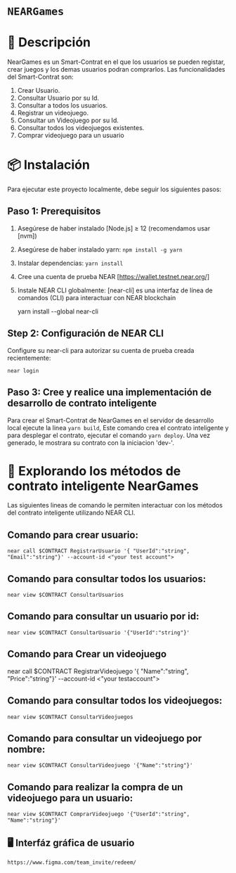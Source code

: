 # `NEARGames`

# 📄 Descripción

NearGames es un Smart-Contrat en el que los usuarios se pueden registar, crear juegos y los demas usuarios podran comprarlos.
Las funcionalidades del Smart-Contrat son:

1. Crear Usuario.
2. Consultar Usuario por su Id.
3. Consultar a todos los usuarios.
4. Registrar un videojuego.
5. Consultar un Videojuego por su Id.
6. Consultar todos los videojuegos existentes.
7. Comprar videojuego para un usuario

# 📦 Instalación

Para ejecutar este proyecto localmente, debe seguir los siguientes pasos:

## Paso 1: Prerequisitos

1. Asegúrese de haber instalado [Node.js] ≥ 12 (recomendamos usar [nvm])
2. Asegúrese de haber instalado yarn: `npm install -g yarn`
3. Instalar dependencias: `yarn install`
4. Cree una cuenta de prueba NEAR [https://wallet.testnet.near.org/]
5. Instale NEAR CLI globalmente: [near-cli] es una interfaz de línea de comandos (CLI) para interactuar con NEAR blockchain

   yarn install --global near-cli

## Step 2: Configuración de NEAR CLI

Configure su near-cli para autorizar su cuenta de prueba creada recientemente:

    near login

## Paso 3: Cree y realice una implementación de desarrollo de contrato inteligente

Para crear el Smart-Contrat de NearGames en el servidor de desarrollo local ejecute la linea `yarn build`, Este comando crea el contrato inteligente y para desplegar el contrato, ejecutar el comando `yarn deploy`. Una vez generado, le mostrara su contrato con la iniciacion 'dev-'.

# 📑 Explorando los métodos de contrato inteligente NearGames

Las siguientes lineas de comando le permiten interactuar con los métodos del contrato inteligente utilizando NEAR CLI.

## Comando para crear usuario:

    near call $CONTRACT RegistrarUsuario '{ "UserId":"string", "Email":"string"}' --account-id <"your test account">

## Comando para consultar todos los usuarios:

    near view $CONTRACT ConsultarUsuarios

## Comando para consultar un usuario por id:

    near view $CONTRACT ConsultarUsuario '{"UserId":"string"}'

## Comando para Crear un videojuego

near call $CONTRACT RegistrarVideojuego '{ "Name":"string", "Price":"string"}' --account-id <"your testaccount">

## Comando para consultar todos los videojuegos:

    near view $CONTRACT ConsultarVideojuegos

## Comando para consultar un videojuego por nombre:

    near view $CONTRACT ConsultarVideojuego '{"Name":"string"}'

## Comando para realizar la compra de un videojuego para un usuario:

    near view $CONTRACT ComprarVideojuego '{"UserId":"string", "Name":"string"}'

## 🖥️ Interfáz gráfica de usuario

    https://www.figma.com/team_invite/redeem/
